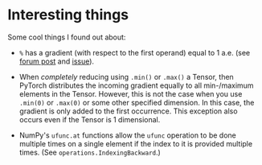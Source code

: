 # Interesting things

Some cool things I found out about:

- `%` has a gradient (with respect to the first operand) 
equal to 1 a.e. (see [forum post](https://discuss.pytorch.org/t/fmod-or-remainder-runtimeerror-the-derivative-for-other-is-not-implemented/64276/5)
and [issue](https://github.com/tensorflow/tensorflow/issues/6365#issuecomment-286229848)).

- When _completely_ reducing using `.min()` or `.max()` a Tensor, then PyTorch distributes the
incoming gradient equally to all min-/maximum elements in the Tensor. However, this is not the case
when you use `.min(0)` or `.max(0)` or some other specified dimension. In this case, the gradient
is only added to the first occurrence. This exception also occurs even if the Tensor is 1 dimensional.

- NumPy's `ufunc.at` functions allow the `ufunc` operation to be done multiple times on a single element
if the index to it is provided multiple times. (See `operations.IndexingBackward`.)
